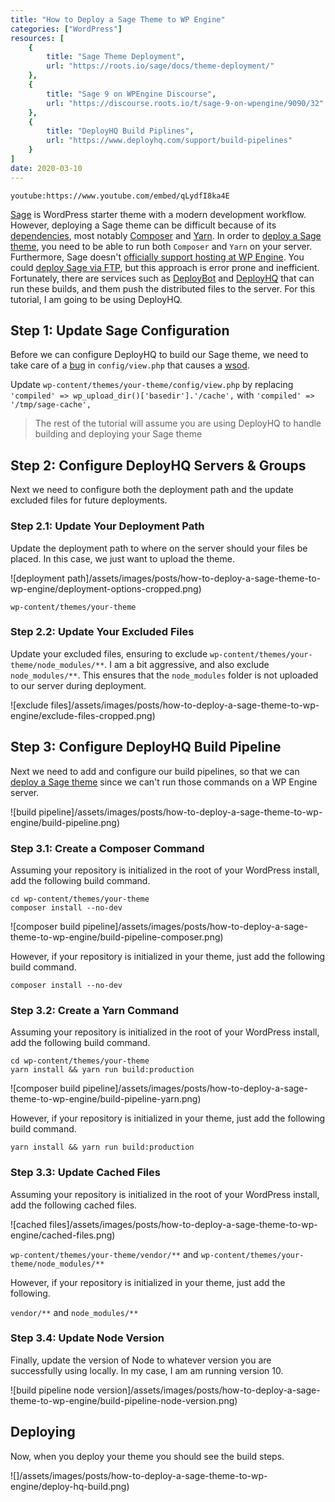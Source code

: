 ```yaml
---
title: "How to Deploy a Sage Theme to WP Engine"
categories: ["WordPress"]
resources: [
    {
        title: "Sage Theme Deployment",
        url: "https://roots.io/sage/docs/theme-deployment/"
    },
    {
        title: "Sage 9 on WPEngine Discourse",
        url: "https://discourse.roots.io/t/sage-9-on-wpengine/9090/32"
    },
    {
        title: "DeployHQ Build Piplines",
        url: "https://www.deployhq.com/support/build-pipelines"
    }    
]
date: 2020-03-10
---
```


`youtube:https://www.youtube.com/embed/qLydfI8ka4E`

[Sage](https://roots.io/sage/) is WordPress starter theme with a modern development workflow. However, deploying a Sage theme can be difficult because of its [dependencies](https://roots.io/sage/docs/theme-installation/), most notably [Composer](https://getcomposer.org/download/) and [Yarn](https://classic.yarnpkg.com/en/docs/install). In order to [deploy a Sage theme](https://roots.io/sage/docs/theme-deployment/), you need to be able to run both `Composer` and `Yarn` on your server. Furthermore, Sage doesn't [officially support hosting at WP Engine](https://roots.io/sage/docs/theme-deployment/#deploying-sage-on-wp-engine). You could [deploy Sage via FTP](https://roots.io/sage/docs/theme-deployment/#deploying-sage-via-ftp), but this approach is error prone and inefficient. Fortunately, there are services such as [DeployBot](https://deploybot.com/) and [DeployHQ](https://www.deployhq.com/) that can run these builds, and them push the distributed files to the server. For this tutorial, I am going to be using DeployHQ.

## Step 1: Update Sage Configuration

Before we can configure DeployHQ to build our Sage theme, we need to take care of a [bug](https://discourse.roots.io/t/white-screen-of-death-sage-cant-find-compiled-templates-after-wpe-deploy/15523/8) in `config/view.php` that causes a [wsod](https://en.wikipedia.org/wiki/Screen_of_death).

Update `wp-content/themes/your-theme/config/view.php` by replacing `'compiled' => wp_upload_dir()['basedir'].'/cache',` with `'compiled' => '/tmp/sage-cache',`

> The rest of the tutorial will assume you are using DeployHQ to handle building and deploying your Sage theme

## Step 2: Configure DeployHQ Servers & Groups

Next we need to configure both the deployment path and the update excluded files for future deployments.

### Step 2.1: Update Your Deployment Path

Update the deployment path to where on the server should your files be placed. In this case, we just want to upload the theme.

![deployment path]/assets/images/posts/how-to-deploy-a-sage-theme-to-wp-engine/deployment-options-cropped.png)

`wp-content/themes/your-theme`

### Step 2.2: Update Your Excluded Files

Update your excluded files, ensuring to exclude `wp-content/themes/your-theme/node_modules/**`. I am a bit aggressive, and also exclude `node_modules/**`. This ensures that the `node_modules` folder is not uploaded to our server during deployment.

![exclude files]/assets/images/posts/how-to-deploy-a-sage-theme-to-wp-engine/exclude-files-cropped.png)

## Step 3: Configure DeployHQ Build Pipeline

Next we need to add and configure our build pipelines, so that we can [deploy a Sage theme](https://roots.io/sage/docs/theme-deployment/) since we can't run those commands on a WP Engine server.

![build pipeline]/assets/images/posts/how-to-deploy-a-sage-theme-to-wp-engine/build-pipeline.png)

### Step 3.1: Create a Composer Command

Assuming your repository is initialized in the root of your WordPress install, add the following build command.

```
cd wp-content/themes/your-theme
composer install --no-dev
```

![composer build pipeline]/assets/images/posts/how-to-deploy-a-sage-theme-to-wp-engine/build-pipeline-composer.png)

However, if your repository is initialized in your theme, just add the following build command.

```
composer install --no-dev
```

### Step 3.2: Create a Yarn Command

Assuming your repository is initialized in the root of your WordPress install, add the following build command.

```
cd wp-content/themes/your-theme
yarn install && yarn run build:production
```

![composer build pipeline]/assets/images/posts/how-to-deploy-a-sage-theme-to-wp-engine/build-pipeline-yarn.png)

However, if your repository is initialized in your theme, just add the following build command.

```
yarn install && yarn run build:production
```

### Step 3.3: Update Cached Files

Assuming your repository is initialized in the root of your WordPress install, add the following cached files.

![cached files]/assets/images/posts/how-to-deploy-a-sage-theme-to-wp-engine/cached-files.png)

`wp-content/themes/your-theme/vendor/**` and `wp-content/themes/your-theme/node_modules/**`

However, if your repository is initialized in your theme, just add the following.

`vendor/**` and `node_modules/**`

### Step 3.4: Update Node Version

Finally, update the version of Node to whatever version you are successfully using locally. In my case, I am am running version 10.

![build pipeline node version]/assets/images/posts/how-to-deploy-a-sage-theme-to-wp-engine/build-pipeline-node-version.png)

## Deploying

Now, when you deploy your theme you should see the build steps.

![]/assets/images/posts/how-to-deploy-a-sage-theme-to-wp-engine/deploy-hq-build.png)
